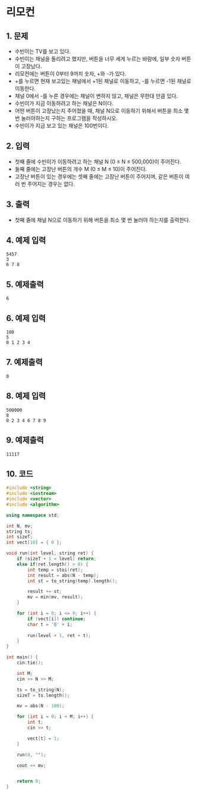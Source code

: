 # 리모컨

## 1. 문제

- 수빈이는 TV를 보고 있다.
- 수빈이는 채널을 돌리려고 했지만, 버튼을 너무 세게 누르는 바람에, 일부 숫자 버튼이 고장났다.
- 리모컨에는 버튼이 0부터 9까지 숫자, +와 -가 있다.
- +를 누르면 현재 보고있는 채널에서 +1된 채널로 이동하고, -를 누르면 -1된 채널로 이동한다.
- 채널 0에서 -를 누른 경우에는 채널이 변하지 않고, 채널은 무한대 만큼 있다.
- 수빈이가 지금 이동하려고 하는 채널은 N이다.
- 어떤 버튼이 고장났는지 주어졌을 때, 채널 N으로 이동하기 위해서 버튼을 최소 몇 번 눌러야하는지 구하는 프로그램을 작성하시오. 
- 수빈이가 지금 보고 있는 채널은 100번이다.

## 2. 입력
- 첫째 줄에 수빈이가 이동하려고 하는 채널 N (0 ≤ N ≤ 500,000)이 주어진다.
- 둘째 줄에는 고장난 버튼의 개수 M (0 ≤ M ≤ 10)이 주어진다.
- 고장난 버튼이 있는 경우에는 셋째 줄에는 고장난 버튼이 주어지며, 같은 버튼이 여러 번 주어지는 경우는 없다.

## 3. 출력

- 첫째 줄에 채널 N으로 이동하기 위해 버튼을 최소 몇 번 눌러야 하는지를 출력한다.


## 4. 예제 입력
```
5457
3
6 7 8
```

## 5. 예제출력

```
6
```

## 6. 예제 입력

```
100
5
0 1 2 3 4
```

## 7. 예제출력

```
0
```

## 8. 예제 입력

```
500000
8
0 2 3 4 6 7 8 9
```

## 9. 예제출력

```
11117
```

## 10. 코드

```c++
#include <string>
#include <iostream>
#include <vector>
#include <algorithm>

using namespace std;

int N, mv;
string ts;
int sizeT;
int vect[10] = { 0 };

void run(int level, string ret) {
    if (sizeT + 1 < level) return;
    else if(ret.length() > 0) {
        int temp = stoi(ret);
        int result = abs(N - temp);
        int st = to_string(temp).length();

        result += st;
        mv = min(mv, result);
    }

    for (int i = 0; i <= 9; i++) {
        if (vect[i]) continue;
        char t = '0' + i;
        
        run(level + 1, ret + t);
    }
}

int main() {
    cin.tie();

    int M;
    cin >> N >> M;

    ts = to_string(N);
    sizeT = ts.length();

    mv = abs(N - 100);

    for (int i = 0; i < M; i++) {
        int t;
        cin >> t;

        vect[t] = 1;
    }

    run(0, "");

    cout << mv;


    return 0;
}
```
